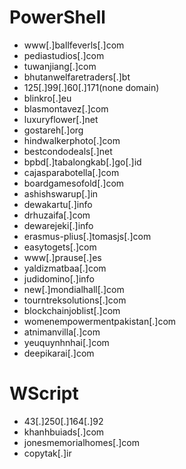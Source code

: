 # PowerShell
- www[.]ballfeverls[.]com
- pediastudios[.]com
- tuwanjiang[.]com
- bhutanwelfaretraders[.]bt
- 125[.]99[.]60[.]171(none domain)
- blinkro[.]eu
- blasmontavez[.]com
- luxuryflower[.]net
- gostareh[.]org
- hindwalkerphoto[.]com
- bestcondodeals[.]net
- bpbd[.]tabalongkab[.]go[.]id
- cajasparabotella[.]com
- boardgamesofold[.]com
- ashishswarup[.]in
- dewakartu[.]info
- drhuzaifa[.]com
- dewarejeki[.]info
- erasmus-plius[.]tomasjs[.]com
- easytogets[.]com
- www[.]prause[.]es
- yaldizmatbaa[.]com
- judidomino[.]info
- new[.]mondialhall[.]com
- tourntreksolutions[.]com
- blockchainjoblist[.]com
- womenempowermentpakistan[.]com
- atnimanvilla[.]com
- yeuquynhnhai[.]com
- deepikarai[.]com

# WScript
- 43[.]250[.]164[.]92
- khanhbuiads[.]com
- jonesmemorialhomes[.]com
- copytak[.]ir
